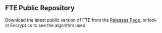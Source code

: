 ## FTE Public Repository

Download the latest public version of FTE from the [Releases Page](https://github.com/Fraser-T/FTEPublic/releases), or look at Encrypt.cs to see the algorithm used.
